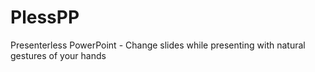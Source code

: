 # PlessPP
Presenterless PowerPoint - Change slides while presenting with natural gestures of your hands
